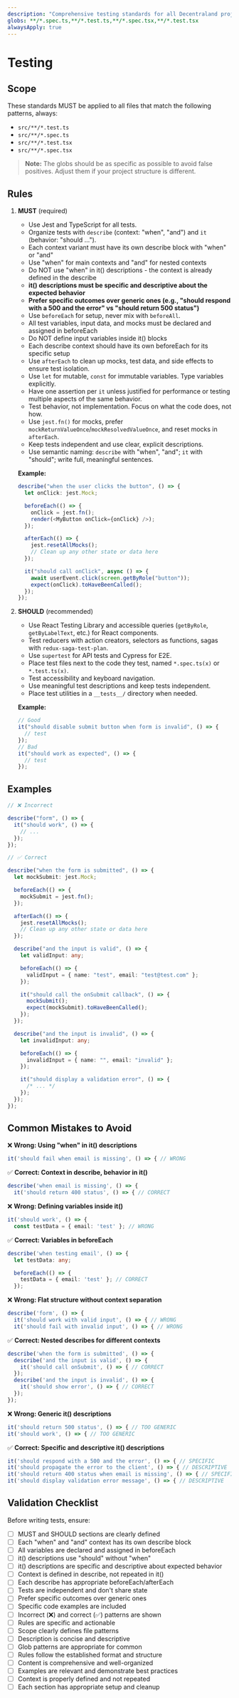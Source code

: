 ```yaml
---
description: "Comprehensive testing standards for all Decentraland projects: React, Redux, Node, E2E, and more."
globs: **/*.spec.ts,**/*.test.ts,**/*.spec.tsx,**/*.test.tsx
alwaysApply: true
---
```


# Testing

## Scope

These standards MUST be applied to all files that match the following patterns, always:

- `src/**/*.test.ts`
- `src/**/*.spec.ts`
- `src/**/*.test.tsx`
- `src/**/*.spec.tsx`

> **Note:** The globs should be as specific as possible to avoid false positives. Adjust them if your project structure is different.

## Rules

1. **MUST** (required)

   - Use Jest and TypeScript for all tests.
   - Organize tests with `describe` (context: "when", "and") and `it` (behavior: "should ...").
   - Each context variant must have its own describe block with "when" or "and"
   - Use "when" for main contexts and "and" for nested contexts
   - Do NOT use "when" in it() descriptions - the context is already defined in the describe
   - **it() descriptions must be specific and descriptive about the expected behavior**
   - **Prefer specific outcomes over generic ones (e.g., "should respond with a 500 and the error" vs "should return 500 status")**
   - Use `beforeEach` for setup, never mix with `beforeAll`.
   - All test variables, input data, and mocks must be declared and assigned in beforeEach
   - Do NOT define input variables inside it() blocks
   - Each describe context should have its own beforeEach for its specific setup
   - Use `afterEach` to clean up mocks, test data, and side effects to ensure test isolation.
   - Use `let` for mutable, `const` for immutable variables. Type variables explicitly.
   - Have one assertion per `it` unless justified for performance or testing multiple aspects of the same behavior.
   - Test behavior, not implementation. Focus on what the code does, not how.
   - Use `jest.fn()` for mocks, prefer `mockReturnValueOnce`/`mockResolvedValueOnce`, and reset mocks in `afterEach`.
   - Keep tests independent and use clear, explicit descriptions.
   - Use semantic naming: `describe` with "when", "and"; `it` with "should"; write full, meaningful sentences.

   **Example:**

   ```typescript
   describe("when the user clicks the button", () => {
     let onClick: jest.Mock;

     beforeEach(() => {
       onClick = jest.fn();
       render(<MyButton onClick={onClick} />);
     });

     afterEach(() => {
       jest.resetAllMocks();
       // Clean up any other state or data here
     });

     it("should call onClick", async () => {
       await userEvent.click(screen.getByRole("button"));
       expect(onClick).toHaveBeenCalled();
     });
   });
   ```

2. **SHOULD** (recommended)

   - Use React Testing Library and accessible queries (`getByRole`, `getByLabelText`, etc.) for React components.
   - Test reducers with action creators, selectors as functions, sagas with `redux-saga-test-plan`.
   - Use `supertest` for API tests and Cypress for E2E.
   - Place test files next to the code they test, named `*.spec.ts(x)` or `*.test.ts(x)`.
   - Test accessibility and keyboard navigation.
   - Use meaningful test descriptions and keep tests independent.
   - Place test utilities in a `__tests__/` directory when needed.

   **Example:**

   ```typescript
   // Good
   it("should disable submit button when form is invalid", () => {
     // test
   });
   // Bad
   it("should work as expected", () => {
     // test
   });
   ```

## Examples

```typescript
// ❌ Incorrect

describe("form", () => {
  it("should work", () => {
    // ...
  });
});

// ✅ Correct

describe("when the form is submitted", () => {
  let mockSubmit: jest.Mock;

  beforeEach(() => {
    mockSubmit = jest.fn();
  });

  afterEach(() => {
    jest.resetAllMocks();
    // Clean up any other state or data here
  });

  describe("and the input is valid", () => {
    let validInput: any;

    beforeEach(() => {
      validInput = { name: "test", email: "test@test.com" };
    });

    it("should call the onSubmit callback", () => {
      mockSubmit();
      expect(mockSubmit).toHaveBeenCalled();
    });
  });

  describe("and the input is invalid", () => {
    let invalidInput: any;

    beforeEach(() => {
      invalidInput = { name: "", email: "invalid" };
    });

    it("should display a validation error", () => {
      /* ... */
    });
  });
});
```

## Common Mistakes to Avoid

❌ **Wrong: Using "when" in it() descriptions**

```typescript
it('should fail when email is missing', () => { // WRONG
```

✅ **Correct: Context in describe, behavior in it()**

```typescript
describe('when email is missing', () => {
  it('should return 400 status', () => { // CORRECT
```

❌ **Wrong: Defining variables inside it()**

```typescript
it('should work', () => {
  const testData = { email: 'test' }; // WRONG
```

✅ **Correct: Variables in beforeEach**

```typescript
describe('when testing email', () => {
  let testData: any;

  beforeEach(() => {
    testData = { email: 'test' }; // CORRECT
  });
```

❌ **Wrong: Flat structure without context separation**

```typescript
describe('form', () => {
  it('should work with valid input', () => { // WRONG
  it('should fail with invalid input', () => { // WRONG
```

✅ **Correct: Nested describes for different contexts**

```typescript
describe('when the form is submitted', () => {
  describe('and the input is valid', () => {
    it('should call onSubmit', () => { // CORRECT
  });
  describe('and the input is invalid', () => {
    it('should show error', () => { // CORRECT
  });
});
```

❌ **Wrong: Generic it() descriptions**

```typescript
it('should return 500 status', () => { // TOO GENERIC
it('should work', () => { // TOO GENERIC
```

✅ **Correct: Specific and descriptive it() descriptions**

```typescript
it('should respond with a 500 and the error', () => { // SPECIFIC
it('should propagate the error to the client', () => { // DESCRIPTIVE
it('should return 400 status when email is missing', () => { // SPECIFIC
it('should display validation error message', () => { // DESCRIPTIVE
```

## Validation Checklist

Before writing tests, ensure:

- [ ] MUST and SHOULD sections are clearly defined
- [ ] Each "when" and "and" context has its own describe block
- [ ] All variables are declared and assigned in beforeEach
- [ ] it() descriptions use "should" without "when"
- [ ] it() descriptions are specific and descriptive about expected behavior
- [ ] Context is defined in describe, not repeated in it()
- [ ] Each describe has appropriate beforeEach/afterEach
- [ ] Tests are independent and don't share state
- [ ] Prefer specific outcomes over generic ones
- [ ] Specific code examples are included
- [ ] Incorrect (❌) and correct (✅) patterns are shown
- [ ] Rules are specific and actionable
- [ ] Scope clearly defines file patterns
- [ ] Description is concise and descriptive
- [ ] Glob patterns are appropriate for common
- [ ] Rules follow the established format and structure
- [ ] Content is comprehensive and well-organized
- [ ] Examples are relevant and demonstrate best practices
- [ ] Context is properly defined and not repeated
- [ ] Each section has appropriate setup and cleanup
